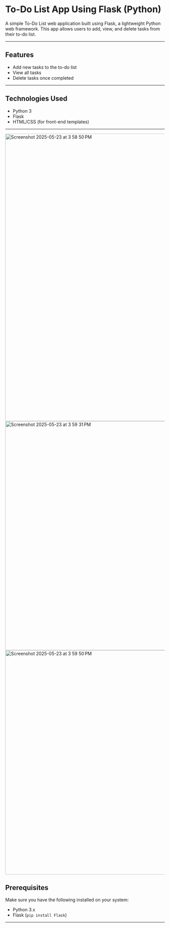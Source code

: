 # To-Do List App Using Flask (Python)

A simple To-Do List web application built using Flask, a lightweight Python web framework. This app allows users to add, view, and delete tasks from their to-do list.

---

## Features

- Add new tasks to the to-do list
- View all tasks
- Delete tasks once completed

---

## Technologies Used

- Python 3
- Flask
- HTML/CSS (for front-end templates)

---
<img width="906" alt="Screenshot 2025-05-23 at 3 58 50 PM" src="https://github.com/user-attachments/assets/50010637-2e35-4be1-8438-f03fbed0fc32" />

<img width="722" alt="Screenshot 2025-05-23 at 3 59 31 PM" src="https://github.com/user-attachments/assets/4b4203c4-1a3c-47dd-bd6c-2dea58feb688" />


<img width="707" alt="Screenshot 2025-05-23 at 3 59 50 PM" src="https://github.com/user-attachments/assets/bed5fc86-7227-41d9-b60f-408fd560d884" />


## Prerequisites

Make sure you have the following installed on your system:

- Python 3.x
- Flask (`pip install Flask`)

---

